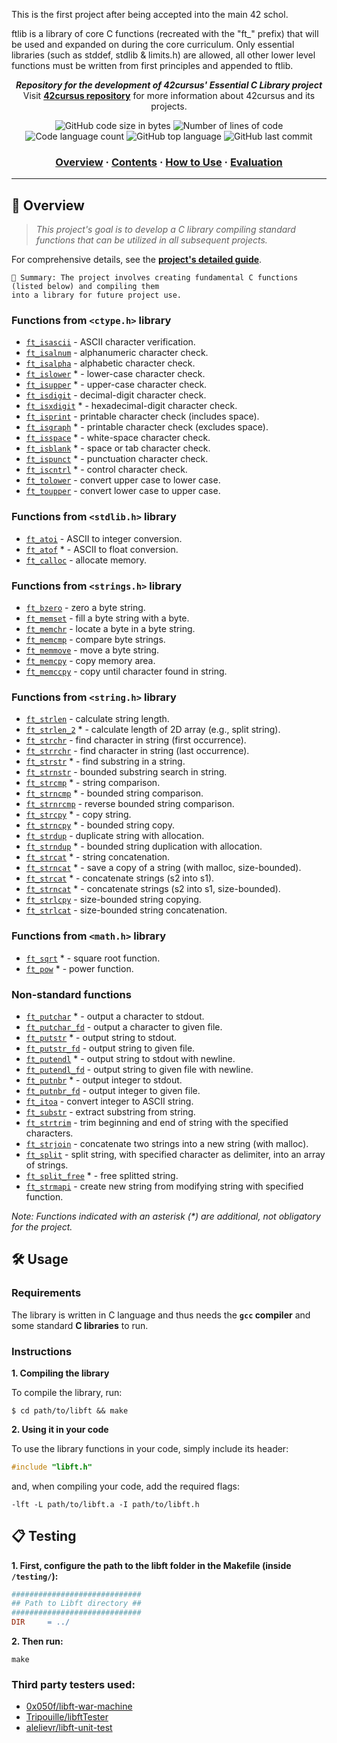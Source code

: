 This is the first project after being accepted into the main 42 schol.

ftlib is a library of core C functions (recreated with the "ft_" prefix) that will be used and expanded on during the core curriculum. Only essential libraries (such as stddef, stdlib & limits.h) are allowed, all other lower level functions must be written from first principles and appended to ftlib.



</h1>

<p align="center">
	<b><i>Repository for the development of 42cursus' Essential C Library project</i></b><br>
	Visit <a href="https://github.com/romanmikh/42cursus"><b>42cursus repository</b></a> for more information about 42cursus and its projects.
</p>

<p align="center">
	<img alt="GitHub code size in bytes" src="https://img.shields.io/github/languages/code-size/romanmikh/42?color=yellow" />
	<img alt="Number of lines of code" src="https://img.shields.io/tokei/lines/github/romanmikh/42?color=yellow" />
	<img alt="Code language count" src="https://img.shields.io/github/languages/count/romanmikh/42?color=yellow" />
	<img alt="GitHub top language" src="https://img.shields.io/github/languages/top/romanmikh/42?color=yellow" />
	<img alt="GitHub last commit" src="https://img.shields.io/github/last-commit/romanmikh/42?color=yellow" />
</p>

<h3 align="center">
	<a href="#%EF%B8%8F-about">Overview</a>
	<span> · </span>
	<a href="#-contents">Contents</a>
	<span> · </span>
	<a href="#%EF%B8%8F-how-to-use">How to Use</a>
	<span> · </span>
	<a href="#-evaluation">Evaluation</a>
</h3>

---

## 📘 Overview

> _This project's goal is to develop a C library compiling standard functions that can be utilized in all subsequent projects._

For comprehensive details, see the [**project's detailed guide**](https://github.com/romanmikh/42cursus/tree/master/_PDFs).

	🌟 Summary: The project involves creating fundamental C functions (listed below) and compiling them
	into a library for future project use.

### Functions from `<ctype.h>` library

* [`ft_isascii`](libft/srcs/is/ft_isascii.c)			- ASCII character verification.
* [`ft_isalnum`](libft/srcs/is/ft_isalnum.c)			- alphanumeric character check.
* [`ft_isalpha`](libft/srcs/is/ft_isalpha.c)			- alphabetic character check.
* [`ft_islower`](libft/srcs/is/ft_islower.c) *	- lower-case character check.
* [`ft_isupper`](libft/srcs/is/ft_isupper.c) *	- upper-case character check.
* [`ft_isdigit`](libft/srcs/is/ft_isdigit.c)			- decimal-digit character check.
* [`ft_isxdigit`](libft/srcs/is/ft_isxdigit.c) *	- hexadecimal-digit character check.
* [`ft_isprint`](libft/srcs/is/ft_isprint.c)			- printable character check (includes space).
* [`ft_isgraph`](libft/srcs/is/ft_isgraph.c) *	- printable character check (excludes space).
* [`ft_isspace`](libft/srcs/is/ft_isspace.c) *	- white-space character check.
* [`ft_isblank`](libft/srcs/is/ft_isblank.c) *	- space or tab character check.
* [`ft_ispunct`](libft/srcs/is/ft_ispunct.c) *	- punctuation character check.
* [`ft_iscntrl`](libft/srcs/is/ft_iscntrl.c) *	- control character check.
* [`ft_tolower`](libft/srcs/to/ft_tolower.c)			- convert upper case to lower case.
* [`ft_toupper`](libft/srcs/to/ft_toupper.c)			- convert lower case to upper case.

### Functions from `<stdlib.h>` library

* [`ft_atoi`](libft/srcs/to/ft_atoi.c)		- ASCII to integer conversion.
* [`ft_atof`](libft/srcs/to/ft_atof.c) *		- ASCII to float conversion.
* [`ft_calloc`](libft/srcs/mem/ft_calloc.c)	- allocate memory.

### Functions from `<strings.h>` library

* [`ft_bzero`](libft/srcs/mem/ft_bzero.c)		- zero a byte string.
* [`ft_memset`](libft/srcs/mem/ft_memset.c)		- fill a byte string with a byte.
* [`ft_memchr`](libft/srcs/mem/ft_memchr.c)		- locate a byte in a byte string.
* [`ft_memcmp`](libft/srcs/mem/ft_memcmp.c)		- compare byte strings.
* [`ft_memmove`](libft/srcs/mem/ft_memmove.c)	- move a byte string.
* [`ft_memcpy`](libft/srcs/mem/ft_memcpy.c)		- copy memory area.
* [`ft_memccpy`](libft/srcs/mem/ft_memccpy.c)	- copy until character found in string.

### Functions from `<string.h>` library

* [`ft_strlen`](libft/srcs/str/ft_strlen.c)				- calculate string length.
* [`ft_strlen_2`](libft/srcs/str/ft_strlen_2.c) *		- calculate length of 2D array (e.g., split string).
* [`ft_strchr`](libft/srcs/str/ft_strchr.c)				- find character in string (first occurrence).
* [`ft_strrchr`](libft/srcs/str/ft_strrchr.c)			- find character in string (last occurrence).
* [`ft_strstr`](libft/srcs/str/ft_strstr.c) *		- find substring in a string.
* [`ft_strnstr`](libft/srcs/str/ft_strnstr.c)			- bounded substring search in string.
* [`ft_strcmp`](libft/srcs/str/ft_strcmp.c) *		- string comparison.
* [`ft_strncmp`](libft/srcs/str/ft_strncmp.c) *		- bounded string comparison.
* [`ft_strnrcmp`](libft/srcs/str/ft_strnrcmp.c)		- reverse bounded string comparison.
* [`ft_strcpy`](libft/srcs/str/ft_strcpy.c) *		- copy string.
* [`ft_strncpy`](libft/srcs/str/ft_strncpy.c) *	- bounded string copy.
* [`ft_strdup`](libft/srcs/str/ft_strdup.c)				- duplicate string with allocation.
* [`ft_strndup`](libft/srcs/str/ft_strndup.c) *	- bounded string duplication with allocation.
* [`ft_strcat`](libft/srcs/str/ft_strcat.c) *		- string concatenation.
* [`ft_strncat`](libft/srcs/str/ft_strndup.c) *	- save a copy of a string (with malloc, size-bounded).
* [`ft_strcat`](libft/srcs/str/ft_strcat.c) *		- concatenate strings (s2 into s1).
* [`ft_strncat`](libft/srcs/str/ft_strncat.c) *	- concatenate strings (s2 into s1, size-bounded).
* [`ft_strlcpy`](libft/srcs/str/ft_strlcpy.c)			- size-bounded string copying.
* [`ft_strlcat`](libft/srcs/str/ft_strlcat.c)			- size-bounded string concatenation.

### Functions from `<math.h>` library

* [`ft_sqrt`](libft/srcs/math/ft_sqrt.c) *	- square root function.
* [`ft_pow`](libft/srcs/math/ft_pow.c) *	- power function.

### Non-standard functions

* [`ft_putchar`](libft/srcs/put/ft_putchar.c) *	- output a character to stdout.
* [`ft_putchar_fd`](libft/srcs/put/ft_putchar_fd.c)		- output a character to given file.
* [`ft_putstr`](libft/srcs/put/ft_putstr.c) *		- output string to stdout.
* [`ft_putstr_fd`](libft/srcs/put/ft_putstr_fd.c)		- output string to given file.
* [`ft_putendl`](libft/srcs/put/ft_putendl.c) *	- output string to stdout with newline.
* [`ft_putendl_fd`](libft/srcs/put/ft_putendl_fd.c)		- output string to given file with newline.
* [`ft_putnbr`](libft/srcs/put/ft_putnbr.c) *		- output integer to stdout.
* [`ft_putnbr_fd`](libft/srcs/put/ft_putnbr_fd.c)		- output integer to given file.
* [`ft_itoa`](libft/srcs/to/ft_itoa.c)					- convert integer to ASCII string.
* [`ft_substr`](libft/srcs/str/ft_substr.c)				- extract substring from string.
* [`ft_strtrim`](libft/srcs/str/ft_strtrim.c)			- trim beginning and end of string with the specified characters.
* [`ft_strjoin`](libft/srcs/str/ft_strjoin.c)			- concatenate two strings into a new string (with malloc).
* [`ft_split`](libft/srcs/str/ft_split.c)				- split string, with specified character as delimiter, into an array of strings.
* [`ft_split_free`](libft/srcs/str/ft_split_free.c) *				- free splitted string.
* [`ft_strmapi`](libft/srcs/str/ft_strmapi.c)			- create new string from modifying string with specified function.

_Note: Functions indicated with an asterisk (*) are additional, not obligatory for the project._


## 🛠️ Usage

### Requirements

The library is written in C language and thus needs the **`gcc` compiler** and some standard **C libraries** to run.

### Instructions

**1. Compiling the library**

To compile the library, run:

```shell
$ cd path/to/libft && make
```

**2. Using it in your code**

To use the library functions in your code, simply include its header:

```C
#include "libft.h"
```

and, when compiling your code, add the required flags:

```shell
-lft -L path/to/libft.a -I path/to/libft.h
```

## 📋 Testing

**1. First, configure the path to the libft folder in the Makefile (inside `/testing/`):**

```Makefile
#############################
## Path to Libft directory ##
#############################
DIR		= ../
```

**2. Then run:**

```shell
make
```

### Third party testers used:

* [0x050f/libft-war-machine](https://github.com/0x050f/libft-war-machine)
* [Tripouille/libftTester](https://github.com/Tripouille/libftTester)
* [alelievr/libft-unit-test](https://github.com/alelievr/libft-unit-test)
